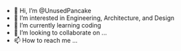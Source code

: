 - 👋 Hi, I’m @UnusedPancake
- 👀 I’m interested in Engineering, Architecture, and Design
- 🌱 I’m currently learning coding
- 💞️ I’m looking to collaborate on ...
- 📫 How to reach me ...

<!---
UnusedPancake/UnusedPancake is a ✨ special ✨ repository because its `README.md` (this file) appears on your GitHub profile.
You can click the Preview link to take a look at your changes.
--->
